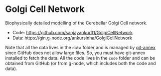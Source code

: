 # Golgi Cell Network

Biophysically detailed modelling of the Cerebellar Golgi Cell network.

- Code: https://github.com/sanjayankur31/GolgiCellNetwork
- Data: https://gin.g-node.org/ankursinha/GolgiCellNetwork

Note that all the data lives in the `data` folder and is managed by [git-annex](https://git-annex.branchable.com/) since GitHub does not allow large files.
So, you must have git-annex installed to fetch the data.
All the code lives in the `code` folder and can be obtained from GitHub (or from g-node, which includes both the code and data).
